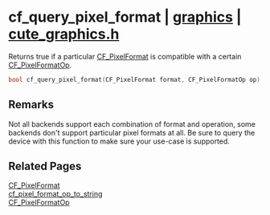 # cf_query_pixel_format | [graphics](https://github.com/RandyGaul/cute_framework/blob/master/docs/graphics/README.md) | [cute_graphics.h](https://github.com/RandyGaul/cute_framework/blob/master/include/cute_graphics.h)

Returns true if a particular [CF_PixelFormat](https://github.com/RandyGaul/cute_framework/blob/master/docs/graphics/cf_pixelformat.md) is compatible with a certain [CF_PixelFormatOp](https://github.com/RandyGaul/cute_framework/blob/master/docs/graphics/cf_pixelformatop.md).

```cpp
bool cf_query_pixel_format(CF_PixelFormat format, CF_PixelFormatOp op);
```

## Remarks

Not all backends support each combination of format and operation, some backends don't support particular pixel formats at all.
Be sure to query the device with this function to make sure your use-case is supported.

## Related Pages

[CF_PixelFormat](https://github.com/RandyGaul/cute_framework/blob/master/docs/graphics/cf_pixelformat.md)  
[cf_pixel_format_op_to_string](https://github.com/RandyGaul/cute_framework/blob/master/docs/graphics/cf_pixel_format_op_to_string.md)  
[CF_PixelFormatOp](https://github.com/RandyGaul/cute_framework/blob/master/docs/graphics/cf_pixelformatop.md)  
